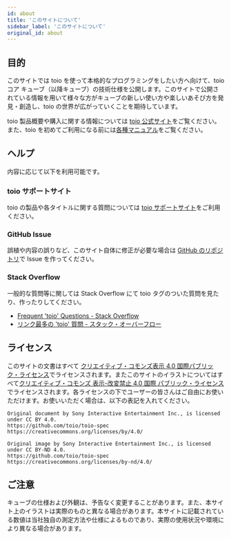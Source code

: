 ```yaml
---
id: about
title: 'このサイトについて'
sidebar_label: 'このサイトについて'
original_id: about
---
```


## 目的

このサイトでは toio を使って本格的なプログラミングをしたい方へ向けて、toio コア キューブ（以降キューブ）の技術仕様を公開します。このサイトで公開されている情報を用いて様々な方がキューブの新しい使い方や楽しいあそび方を発見・創造し、toio の世界が広がっていくことを期待しています。

toio 製品概要や購入に関する情報については [toio 公式サイト](https://toio.io)をご覧ください。また、toio を初めてご利用になる前には[各種マニュアル](https://toio.io/manual)をご覧ください。

## ヘルプ

内容に応じて以下を利用可能です。

### toio サポートサイト

toio の製品や各タイトルに関する質問については [toio サポートサイト](https://support.toio.io/)をご利用ください。

### GitHub Issue

誤植や内容の誤りなど、このサイト自体に修正が必要な場合は [GitHub のリポジトリ](https://github.com/toio/toio-spec)で Issue を作ってください。

### Stack Overflow

一般的な質問等に関しては Stack Overflow にて toio タグのついた質問を見たり、作ったりしてください。

- [Frequent 'toio' Questions \- Stack Overflow](https://stackoverflow.com/questions/tagged/toio?sort=frequent)
- [リンク最多の 'toio' 質問 \- スタック・オーバーフロー](https://ja.stackoverflow.com/questions/tagged/toio?sort=frequent)

## ライセンス

このサイトの文書はすべて [クリエイティブ・コモンズ表示 4.0 国際パブリック・ライセンス](https://creativecommons.org/licenses/by/4.0/)でライセンスされます。またこのサイトのイラストについてはすべて[クリエイティブ・コモンズ 表示-改変禁止 4.0 国際 パブリック・ライセンス](https://creativecommons.org/licenses/by-nd/4.0/)でライセンスされます。各ライセンスの下でユーザーの皆さんはご自由にお使いただけます。お使いいただく場合は、以下の表記を入れてください。

```text
Original document by Sony Interactive Entertainment Inc., is licensed under CC BY 4.0.
https://github.com/toio/toio-spec
https://creativecommons.org/licenses/by/4.0/
```

```text
Original image by Sony Interactive Entertainment Inc., is licensed under CC BY-ND 4.0.
https://github.com/toio/toio-spec
https://creativecommons.org/licenses/by-nd/4.0/
```

## ご注意

キューブの仕様および外観は、予告なく変更することがあります。また、本サイト上のイラストは実際のものと異なる場合があります。本サイトに記載されている数値は当社独自の測定方法や仕様によるものであり、実際の使用状況や環境により異なる場合があります。
